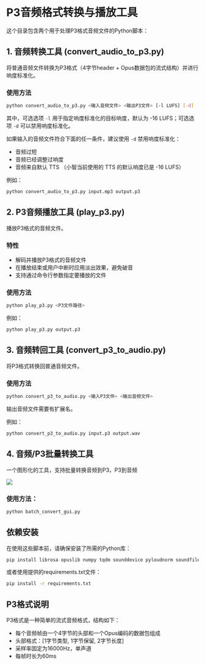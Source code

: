 # P3音频格式转换与播放工具

这个目录包含两个用于处理P3格式音频文件的Python脚本：

## 1. 音频转换工具 (convert_audio_to_p3.py)

将普通音频文件转换为P3格式（4字节header + Opus数据包的流式结构）并进行响度标准化。

### 使用方法

```bash
python convert_audio_to_p3.py <输入音频文件> <输出P3文件> [-l LUFS] [-d]
```

其中，可选选项 `-l` 用于指定响度标准化的目标响度，默认为 -16 LUFS；可选选项 `-d` 可以禁用响度标准化。

如果输入的音频文件符合下面的任一条件，建议使用 `-d` 禁用响度标准化：
- 音频过短
- 音频已经调整过响度
- 音频来自默认 TTS （小智当前使用的 TTS 的默认响度已是 -16 LUFS）

例如：
```bash
python convert_audio_to_p3.py input.mp3 output.p3
```

## 2. P3音频播放工具 (play_p3.py)

播放P3格式的音频文件。

### 特性

- 解码并播放P3格式的音频文件
- 在播放结束或用户中断时应用淡出效果，避免破音
- 支持通过命令行参数指定要播放的文件

### 使用方法

```bash
python play_p3.py <P3文件路径>
```

例如：
```bash
python play_p3.py output.p3
```

## 3. 音频转回工具 (convert_p3_to_audio.py)

将P3格式转换回普通音频文件。

### 使用方法

```bash
python convert_p3_to_audio.py <输入P3文件> <输出音频文件>
```

输出音频文件需要有扩展名。

例如：
```bash
python convert_p3_to_audio.py input.p3 output.wav
```
## 4. 音频/P3批量转换工具

一个图形化的工具，支持批量转换音频到P3，P3到音频

![](./img/img.png)

### 使用方法：
```bash
python batch_convert_gui.py
```

## 依赖安装

在使用这些脚本前，请确保安装了所需的Python库：

```bash
pip install librosa opuslib numpy tqdm sounddevice pyloudnorm soundfile
```

或者使用提供的requirements.txt文件：

```bash
pip install -r requirements.txt
```
## P3格式说明

P3格式是一种简单的流式音频格式，结构如下：
- 每个音频帧由一个4字节的头部和一个Opus编码的数据包组成
- 头部格式：[1字节类型, 1字节保留, 2字节长度]
- 采样率固定为16000Hz，单声道
- 每帧时长为60ms 
